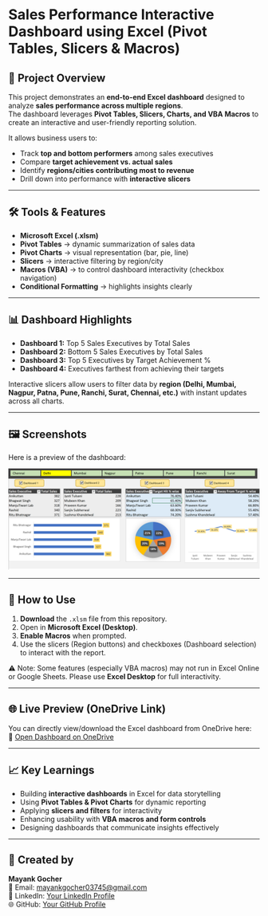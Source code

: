# Sales Performance Interactive Dashboard using Excel (Pivot Tables, Slicers & Macros)

## 📌 Project Overview
This project demonstrates an **end-to-end Excel dashboard** designed to analyze **sales performance across multiple regions**.  
The dashboard leverages **Pivot Tables, Slicers, Charts, and VBA Macros** to create an interactive and user-friendly reporting solution.  

It allows business users to:
- Track **top and bottom performers** among sales executives  
- Compare **target achievement vs. actual sales**  
- Identify **regions/cities contributing most to revenue**  
- Drill down into performance with **interactive slicers**  

---

## 🛠️ Tools & Features
- **Microsoft Excel (.xlsm)**  
- **Pivot Tables** → dynamic summarization of sales data  
- **Pivot Charts** → visual representation (bar, pie, line)  
- **Slicers** → interactive filtering by region/city  
- **Macros (VBA)** → to control dashboard interactivity (checkbox navigation)  
- **Conditional Formatting** → highlights insights clearly  

---

## 📊 Dashboard Highlights
- **Dashboard 1:** Top 5 Sales Executives by Total Sales  
- **Dashboard 2:** Bottom 5 Sales Executives by Total Sales  
- **Dashboard 3:** Top 5 Executives by Target Achievement %  
- **Dashboard 4:** Executives farthest from achieving their targets  

Interactive slicers allow users to filter data by **region (Delhi, Mumbai, Nagpur, Patna, Pune, Ranchi, Surat, Chennai, etc.)** with instant updates across all charts.  

---

## 🖼️ Screenshots
Here is a preview of the dashboard:  

![Dashboard Preview](Screenshot.png)

---


## 🚀 How to Use
1. **Download** the `.xlsm` file from this repository.  
2. Open in **Microsoft Excel (Desktop)**.  
3. **Enable Macros** when prompted.  
4. Use the slicers (Region buttons) and checkboxes (Dashboard selection) to interact with the report.  

⚠️ Note: Some features (especially VBA macros) may not run in Excel Online or Google Sheets. Please use **Excel Desktop** for full interactivity.  

---

## 🌐 Live Preview (OneDrive Link)
You can directly view/download the Excel dashboard from OneDrive here:  
🔗 [Open Dashboard on OneDrive](https://1drv.ms/x/c/ee4672fee81c743c/EUMGYDx2CIxDvV0Ukiv8uUEBRmlK-uTUs6MI4mF4VwwXoQ?e=qiJJ57)

---

## 📈 Key Learnings
- Building **interactive dashboards** in Excel for data storytelling  
- Using **Pivot Tables & Pivot Charts** for dynamic reporting  
- Applying **slicers and filters** for interactivity  
- Enhancing usability with **VBA macros and form controls**  
- Designing dashboards that communicate insights effectively  

---


## 👤 Created by
**Mayank Gocher**  
📧 Email: mayankgocher03745@gmail.com  
💼 LinkedIn: [Your LinkedIn Profile](https://www.linkedin.com/in/mayank-gocher-136191214/)  
🌐 GitHub: [Your GitHub Profile](https://github.com/mayankgocher)  
